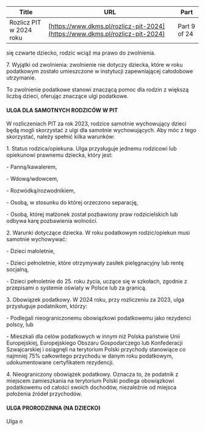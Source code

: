 | **Title**       | **URL**           | **Part**              |
|-----------------|-------------------|-----------------------|
| Rozlicz PIT w 2024 roku         | [https://www.dkms.pl/rozlicz-pit-2024](https://www.dkms.pl/rozlicz-pit-2024)    | Part 9 of 24          |

 się czwarte dziecko, rodzic wciąż ma prawo do zwolnienia.


7\. Wyjątki od zwolnienia: zwolnienie nie dotyczy dziecka, które w roku podatkowym zostało umieszczone w instytucji zapewniającej całodobowe utrzymanie.


To zwolnienie podatkowe stanowi znaczącą pomoc dla rodzin z większą liczbą dzieci, oferując znaczące ulgi podatkowe.

#### ULGA DLA SAMOTNYCH RODZICÓW W PIT

W rozliczeniach PIT za rok 2023, rodzice samotnie wychowujący dzieci będą mogli skorzystać z ulgi dla samotnie wychowujących. Aby móc z tego skorzystać, należy spełnić kilka warunków:


1\. Status rodzica/opiekuna. Ulga przysługuje jednemu rodzicowi lub opiekunowi prawnemu dziecka, który jest:


 \- Panną/kawalerem,


 \- Wdową/wdowcem,


 \- Rozwódką/rozwodnikiem,


 \- Osobą, w stosunku do której orzeczono separację,


 \- Osobą, której małżonek został pozbawiony praw rodzicielskich lub odbywa karę pozbawienia wolności.


2\. Warunki dotyczące dziecka. W roku podatkowym rodzic/opiekun musi samotnie wychowywać:


 \- Dzieci małoletnie,


 \- Dzieci pełnoletnie, które otrzymywały zasiłek pielęgnacyjny lub rentę socjalną,


 \- Dzieci pełnoletnie do 25\. roku życia, uczące się w szkołach, zgodnie z przepisami o systemie oświaty w Polsce lub za granicą.


3\. Obowiązek podatkowy. W 2024 roku, przy rozliczeniu za 2023, ulga przysługuje podatnikom, którzy:


 \- Podlegali nieograniczonemu obowiązkowi podatkowemu jako rezydenci polscy, lub


 \- Mieszkali dla celów podatkowych w innym niż Polska państwie Unii Europejskiej, Europejskiego Obszaru Gospodarczego lub Konfederacji Szwajcarskiej i osiągnęli na terytorium Polski przychody stanowiące co najmniej 75% całkowitego przychodu w danym roku podatkowym, udokumentowane certyfikatem rezydencji.


4\. Nieograniczony obowiązek podatkowy. Oznacza to, że podatnik z miejscem zamieszkania na terytorium Polski podlega obowiązkowi podatkowemu od całości swoich dochodów, niezależnie od miejsca położenia źródeł przychodów.

#### ULGA PRORODZINNA (NA DZIECKO)

Ulga n
